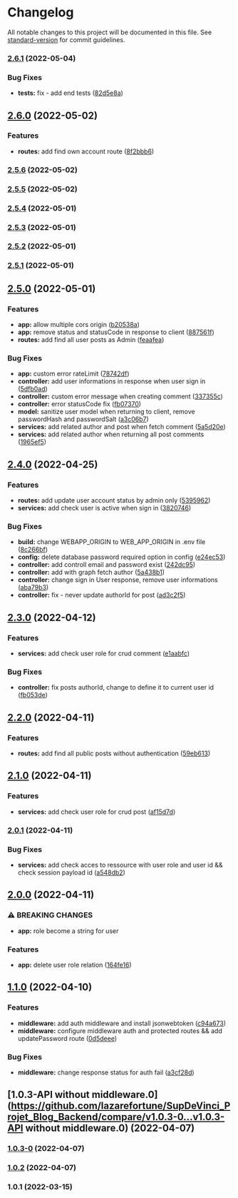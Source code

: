 # Changelog

All notable changes to this project will be documented in this file. See [standard-version](https://github.com/conventional-changelog/standard-version) for commit guidelines.

### [2.6.1](https://github.com/lazarefortune/SupDeVinci-Projet-Blog-Backend/compare/v2.6.0...v2.6.1) (2022-05-04)


### Bug Fixes

* **tests:** fix - add end tests ([82d5e8a](https://github.com/lazarefortune/SupDeVinci-Projet-Blog-Backend/commit/82d5e8a291688a975ee43ddbd4b7c7bd65572e26))

## [2.6.0](https://github.com/lazarefortune/SupDeVinci-Projet-Blog-Backend/compare/v2.5.6...v2.6.0) (2022-05-02)


### Features

* **routes:** add find own account route ([8f2bbb6](https://github.com/lazarefortune/SupDeVinci-Projet-Blog-Backend/commit/8f2bbb6826e608f1fb7dd474c9e2275ab0566ddc))

### [2.5.6](https://github.com/lazarefortune/SupDeVinci-Projet-Blog-Backend/compare/v2.5.5...v2.5.6) (2022-05-02)

### [2.5.5](https://github.com/lazarefortune/SupDeVinci-Projet-Blog-Backend/compare/v2.5.4...v2.5.5) (2022-05-02)

### [2.5.4](https://github.com/lazarefortune/SupDeVinci-Projet-Blog-Backend/compare/v2.5.3...v2.5.4) (2022-05-01)

### [2.5.3](https://github.com/lazarefortune/SupDeVinci-Projet-Blog-Backend/compare/v2.5.2...v2.5.3) (2022-05-01)

### [2.5.2](https://github.com/lazarefortune/SupDeVinci-Projet-Blog-Backend/compare/v2.5.1...v2.5.2) (2022-05-01)

### [2.5.1](https://github.com/lazarefortune/SupDeVinci-Projet-Blog-Backend/compare/v2.5.0...v2.5.1) (2022-05-01)

## [2.5.0](https://github.com/lazarefortune/SupDeVinci-Projet-Blog-Backend/compare/v2.4.0...v2.5.0) (2022-05-01)


### Features

* **app:** allow multiple cors origin ([b20538a](https://github.com/lazarefortune/SupDeVinci-Projet-Blog-Backend/commit/b20538a9a9acb3129f30b9559217710061d310ac))
* **app:** remove status and statusCode in response to client ([887561f](https://github.com/lazarefortune/SupDeVinci-Projet-Blog-Backend/commit/887561f9153a59d6335c6321e80bddcfc950e83d))
* **routes:** add find all user posts as Admin ([feaafea](https://github.com/lazarefortune/SupDeVinci-Projet-Blog-Backend/commit/feaafea93b3af2d0e8a69c43a4243282206506d8))


### Bug Fixes

* **app:** custom error rateLimit ([78742df](https://github.com/lazarefortune/SupDeVinci-Projet-Blog-Backend/commit/78742dfe63b1503fb23cd76bdb766a39cc8af188))
* **controller:** add user informations in response when user sign in ([5dfb0ad](https://github.com/lazarefortune/SupDeVinci-Projet-Blog-Backend/commit/5dfb0ada28f764d2f4002d18d75a6ce3db9a1df6))
* **controller:** custom error message when creating comment ([337355c](https://github.com/lazarefortune/SupDeVinci-Projet-Blog-Backend/commit/337355c9a2b1a79e3f5f0c6995c226d8fcb05550))
* **controller:** error statusCode fix ([fb07370](https://github.com/lazarefortune/SupDeVinci-Projet-Blog-Backend/commit/fb073700bdec3ddb8686cdefaa625ea557c411d1))
* **model:** sanitize user model when returning to client, remove passwordHash and passwordSalt ([a3c06b7](https://github.com/lazarefortune/SupDeVinci-Projet-Blog-Backend/commit/a3c06b7bf8dc33144ce53bc1df7287f393cc96ad))
* **services:** add related author and post when fetch comment ([5a5d20e](https://github.com/lazarefortune/SupDeVinci-Projet-Blog-Backend/commit/5a5d20e67e59b62a81021cc1c046c02a2009a952))
* **services:** add related author when returning all post comments ([1965ef5](https://github.com/lazarefortune/SupDeVinci-Projet-Blog-Backend/commit/1965ef53e6444ef79aa3ea1021860c7d7308a51b))

## [2.4.0](https://github.com/lazarefortune/SupDeVinci_Projet_Blog_Backend/compare/v2.3.0...v2.4.0) (2022-04-25)


### Features

* **routes:** add update user account status by admin only ([5395962](https://github.com/lazarefortune/SupDeVinci_Projet_Blog_Backend/commit/5395962c7c038274741082a16430a9a9fafda27b))
* **services:** add check user is active when sign in ([3820746](https://github.com/lazarefortune/SupDeVinci_Projet_Blog_Backend/commit/38207467bd32e0e80dba15b8e8e4601ef32e4830))


### Bug Fixes

* **build:** change WEBAPP_ORIGIN to WEB_APP_ORIGIN in .env file ([8c266bf](https://github.com/lazarefortune/SupDeVinci_Projet_Blog_Backend/commit/8c266bfa60255ca8d2989dad0edce9a67f25cb4e))
* **config:** delete database password required option in config ([e24ec53](https://github.com/lazarefortune/SupDeVinci_Projet_Blog_Backend/commit/e24ec533146a83ecf75c798c896a230bc18fa0c1))
* **controller:** add controll email and password exist ([242dc95](https://github.com/lazarefortune/SupDeVinci_Projet_Blog_Backend/commit/242dc95045c101738f4e5369c22808a477919817))
* **controller:** add with graph fetch author ([5a438b1](https://github.com/lazarefortune/SupDeVinci_Projet_Blog_Backend/commit/5a438b16b6517d1f4a9602a6794da4fd3ca45fc1))
* **controller:** change sign in User response, remove user informations ([aba79b3](https://github.com/lazarefortune/SupDeVinci_Projet_Blog_Backend/commit/aba79b3e18277fbf928686ac97c04573024d6dfd))
* **controller:** fix - never update authorId for post ([ad3c2f5](https://github.com/lazarefortune/SupDeVinci_Projet_Blog_Backend/commit/ad3c2f5e18b6b923e7f9807397e13281117a5d7e))

## [2.3.0](https://github.com/lazarefortune/SupDeVinci_Projet_Blog_Backend/compare/v2.2.0...v2.3.0) (2022-04-12)


### Features

* **services:** add check user role for crud comment ([e1aabfc](https://github.com/lazarefortune/SupDeVinci_Projet_Blog_Backend/commit/e1aabfcdc674017f4db662837ed6d468b1e7c095))


### Bug Fixes

* **controller:** fix posts authorId, change to define it to current user id ([fb053de](https://github.com/lazarefortune/SupDeVinci_Projet_Blog_Backend/commit/fb053de39fa76f6802fee90bc3e37a6596a06caa))

## [2.2.0](https://github.com/lazarefortune/SupDeVinci_Projet_Blog_Backend/compare/v2.1.0...v2.2.0) (2022-04-11)


### Features

* **routes:** add find all public posts without authentication ([59eb613](https://github.com/lazarefortune/SupDeVinci_Projet_Blog_Backend/commit/59eb6131084e45e724630db9e11e16c10619597b))

## [2.1.0](https://github.com/lazarefortune/SupDeVinci_Projet_Blog_Backend/compare/v2.0.1...v2.1.0) (2022-04-11)


### Features

* **services:** add check user role for crud post ([af15d7d](https://github.com/lazarefortune/SupDeVinci_Projet_Blog_Backend/commit/af15d7d9452afd32a1ec017376eb49de6a22cf42))

### [2.0.1](https://github.com/lazarefortune/SupDeVinci_Projet_Blog_Backend/compare/v2.0.0...v2.0.1) (2022-04-11)


### Bug Fixes

* **services:** add check acces to ressource with user role and user id && check session payload id ([a548db2](https://github.com/lazarefortune/SupDeVinci_Projet_Blog_Backend/commit/a548db229b0f04ea87ca1265ca79e5a592ce9dcb))

## [2.0.0](https://github.com/lazarefortune/SupDeVinci_Projet_Blog_Backend/compare/v1.1.0...v2.0.0) (2022-04-11)


### ⚠ BREAKING CHANGES

* **app:** role become a string for user

### Features

* **app:** delete user role relation ([164fe16](https://github.com/lazarefortune/SupDeVinci_Projet_Blog_Backend/commit/164fe168e0713b05ecffa294c469e8ff3225d1c5))

## [1.1.0](https://github.com/lazarefortune/SupDeVinci_Projet_Blog_Backend/compare/v1.0.3-0...v1.1.0) (2022-04-10)


### Features

* **middleware:** add auth middleware and install jsonwebtoken ([c94a673](https://github.com/lazarefortune/SupDeVinci_Projet_Blog_Backend/commit/c94a673286d8cf0838c8631b90a08309a5393e9b))
* **middleware:** configure middleware auth and protected routes && add updatePassword route ([0d5deee](https://github.com/lazarefortune/SupDeVinci_Projet_Blog_Backend/commit/0d5deee0ab4978b2343dc1fa975925ed5c73f882))


### Bug Fixes

* **middleware:** change response status for auth fail ([a3cf28d](https://github.com/lazarefortune/SupDeVinci_Projet_Blog_Backend/commit/a3cf28d189c1fba38f28de6b14d8f09148857eea))

## [1.0.3-API without middleware.0](https://github.com/lazarefortune/SupDeVinci_Projet_Blog_Backend/compare/v1.0.3-0...v1.0.3-API without middleware.0) (2022-04-07)

### [1.0.3-0](https://github.com/lazarefortune/SupDeVinci_Projet_Blog_Backend/compare/v1.0.2...v1.0.3-0) (2022-04-07)

### [1.0.2](https://github.com/lazarefortune/SupDeVinci_Projet_Blog_Backend/compare/v2.0.0...v1.0.2) (2022-04-07)

### 1.0.1 (2022-03-15)
